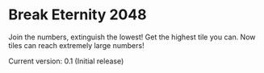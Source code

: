 # Break Eternity 2048
Join the numbers, extinguish the lowest! Get the highest tile you can. Now tiles can reach extremely large numbers!

Current version: 0.1 (Initial release)

